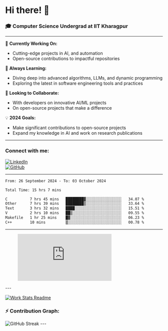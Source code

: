 # Hi there! 👋

### 🎓 Computer Science Undergrad at IIT Kharagpur

---

🔭 **Currently Working On:**  
- Cutting-edge projects in AI, and automation  
- Open-source contributions to impactful repositories

🌱 **Always Learning:**  
- Diving deep into advanced algorithms, LLMs, and dynamic programming  
- Exploring the latest in software engineering tools and practices

👯 **Looking to Collaborate:**  
- With developers on innovative AI/ML projects  
- On open-source projects that make a difference

💡 **2024 Goals:**  
- Make significant contributions to open-source projects  
- Expand my knowledge in AI and work on research publications 

---

### Connect with me:

[![LinkedIn](https://img.shields.io/badge/LinkedIn-0077B5?style=for-the-badge&logo=linkedin&logoColor=white)](https://www.linkedin.com/in/sesidadi)  
[![GitHub](https://img.shields.io/badge/GitHub-181717?style=for-the-badge&logo=github&logoColor=white)](https://github.com/sesiii)

---
<!--START_SECTION:waka-->

```txt
From: 26 September 2024 - To: 03 October 2024

Total Time: 15 hrs 7 mins

C          7 hrs 45 mins   ████████▓░░░░░░░░░░░░░░░░   34.07 %
Other      7 hrs 39 mins   ████████▒░░░░░░░░░░░░░░░░   33.64 %
Text       3 hrs 32 mins   ████░░░░░░░░░░░░░░░░░░░░░   15.51 %
V          2 hrs 10 mins   ██▒░░░░░░░░░░░░░░░░░░░░░░   09.55 %
Makefile   1 hr 25 mins    █▓░░░░░░░░░░░░░░░░░░░░░░░   06.23 %
C++        10 mins         ▒░░░░░░░░░░░░░░░░░░░░░░░░   00.78 %
```

<!--END_SECTION:waka-->
---
<figure><embed src="https://wakatime.com/share/@81d5e6c4-c575-43e6-9a9e-85ed25517f53/42cf003a-18dd-42ef-bded-df01146821f2.svg"></embed></figure>
---

[![Work Stats Readme](https://github.com/sesiii/sesiii/actions/workflows/main.yml/badge.svg)](https://github.com/sesiii/sesiii/actions/workflows/main.yml)

### ⚡ Contribution Graph:

<img src="https://streak-stats.demolab.com/?user=sesiii&theme=radical" alt="GitHub Streak" />
---

